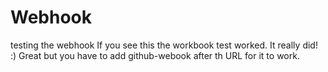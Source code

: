 # Webhook
testing the webhook
If you see this the workbook test worked. It really did! :)
Great but you have to add github-webook after th URL for it to work.
